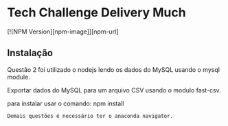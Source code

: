 # Tech Challenge Delivery Much

[![NPM Version][npm-image]][npm-url]


## Instalação

Questão 2 foi utilizado o nodejs lendo os dados do MySQL usando o mysql module.

Exportar dados do MySQL para um arquivo CSV usando o modulo fast-csv.

para instalar usar o comando:
npm install 
```
Demais questões é necessário ter o anaconda navigator.



